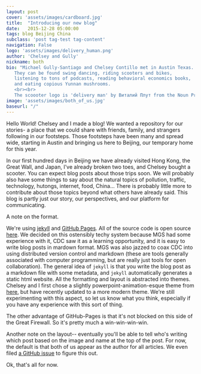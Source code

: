 ```yaml
---
layout: post
cover: 'assets/images/cardboard.jpg'
title:  "Introducing our new blog"
date:   2015-12-28 05:00:00
tags: blog Beijing China
subclass: 'post tag-test tag-content'
navigation: False
logo: 'assets/images/delivery_human.png'
author: 'Chelsey and Gully'
nickname: both
bio: "Michael Gully-Santiago and Chelsey Contillo met in Austin Texas.  
   They can be found swing dancing, riding scooters and bikes, 
   listening to tons of podcasts, reading behavioral economics books,
   and eating copious Yunnan mushrooms.
   <br><br>
   The scoooter logo is 'delivery man' by Виталий Плут from the Noun Project"
image: 'assets/images/both_of_us.jpg'
baseurl: "/"
---
```


Hello World!  Chelsey and I made a blog!  We wanted a repository for our stories- a place that we could share with friends, family, and strangers following in our footsteps.  Those footsteps have been many and spread wide, starting in Austin and bringing us here to Beijing, our temporary home for this year.

In our first hundred days in Beijing we have already visited Hong Kong, the Great Wall, and Japan, I've already broken two toes, and Chelsey bought a scooter.  You can expect blog posts about those trips soon.  We will probably also have some things to say about the natural topics of pollution, traffic, technology, hutongs, internet, food, China...  There is probably little more to contribute about those topics beyond what others have already said.  This blog is partly just our story, our perspectives, and our platform for communicating.

A note on the format.  

We're using [jekyll](http://jekyllrb.com) and [GitHub Pages](http://pages.github.com).  All of the source code is open source [here](http://www.github.com/chugly).  We decided on this ostensibly techy system because MGS had some experience with it, CDC saw it as a learning opportunity, and it is easy to write blog posts in mardown format.  MGS was also jazzed to coax CDC into using distributed version control and markdown (these are tools generally associated with computer programming, but are really just tools for open collaboration).  The general idea of `jekyll` is that you write the blog post as a markdown file with some metadata, and `jekyll` automatically generates a static html website.  All the formatting and layout is abstracted into themes.  Chelsey and I first chose a slightly powerpoint-animation-esque theme from [here](http://jekyllthemes.org), but have recently updated to a more modern theme.  We're still experimenting with this aspect, so let us know what you think, especially if you have any experience with this sort of thing.  

The other advantage of GitHub-Pages is that it's not blocked on this side of the Great Firewall.  So it's pretty much a win-win-win-win.

Another note on the layout-- eventually you'll be able to tell who's writing which post based on the image and name at the top of the post.  For now, the default is that both of us appear as the author for all articles.  We even filed [a GitHub issue](https://github.com/biomadeira/jasper/issues/10) to figure this out.

Ok, that's all for now.
